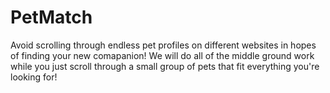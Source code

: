 # PetMatch
Avoid scrolling through endless pet profiles on different websites in hopes of finding your new comapanion! We will do all of the middle ground work while you just scroll through a small group of pets that fit everything you're looking for! <br>
